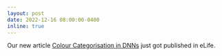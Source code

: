 ```yaml
---
layout: post
date: 2022-12-16 08:00:00-0400
inline: true
---
```


Our new article [Colour Categorisation in DNNs](https://elifesciences.org/articles/76472) just got published in eLife.

